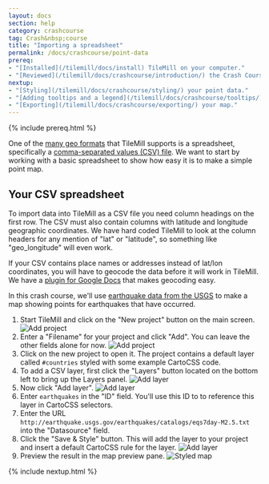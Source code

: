 ```yaml
---
layout: docs
section: help
category: crashcourse
tag: Crash&nbsp;course
title: "Importing a spreadsheet"
permalink: /docs/crashcourse/point-data
prereq:
- "[Installed](/tilemill/docs/install) TileMill on your computer."
- "[Reviewed](/tilemill/docs/crashcourse/introduction/) the Crash Course introduction."
nextup:
- "[Styling](/tilemill/docs/crashcourse/styling/) your point data."
- "[Adding tooltips and a legend](/tilemill/docs/crashcourse/tooltips/) to your map."
- "[Exporting](/tilemill/docs/crashcourse/exporting/) your map."
---
```


{% include prereq.html %}

One of the [many geo formats](/tilemill/docs/manual/adding-layers/) that TileMill supports is a spreadsheet, specifically a [comma-separated values (CSV) file](http://en.wikipedia.org/wiki/Comma-separated_values). We want to start by working with a basic spreadsheet to show how easy it is to make a simple point map.  

## Your CSV spreadsheet
To import data into TileMill as a CSV file you need column headings on the first row. The CSV must also contain columns with latitude and longitude geographic coordinates. We have hard coded TileMill to look at the column headers for any mention of "lat" or "latitude", so something like "geo_longitude" will even work. 

If your CSV contains place names or addresses instead of lat/lon coordinates, you will have to geocode the data before it will work in TileMill. We have a [plugin for Google Docs](http://developmentseed.org/blog/2011/10/12/mapping-google-doc-spreadsheet/) that makes geocoding easy.

In this crash course, we'll use [earthquake data from the USGS](http://earthquake.usgs.gov/earthquakes/catalogs/) to make a map showing points for earthquakes that have occurred. 

1. Start TileMill and click on the "New project" button on the main screen.
  ![Add project](/tilemill/assets/pages/csv-1.png)
2. Enter a "Filename" for your project and click "Add". You can leave the other fields alone for now.
  ![Add project](/tilemill/assets/pages/csv-2.png)
3. Click on the new project to open it. The project contains a default layer called `#countries` styled with some example CartoCSS code.
4. To add a CSV layer, first click the "Layers" button located on the bottom left to bring up the Layers panel.
  ![Add layer](/tilemill/assets/pages/csv-3.png)
5. Now click "Add layer".
  ![Add layer](/tilemill/assets/pages/csv-4.png)
6. Enter `earthquakes` in the "ID" field. You'll use this ID to to reference this layer in CartoCSS selectors.
7. Enter the URL `http://earthquake.usgs.gov/earthquakes/catalogs/eqs7day-M2.5.txt` into the "Datasource" field.
8. Click the "Save & Style" button. This will add the layer to your project and insert a default CartoCSS rule for the layer.
  ![Add layer](/tilemill/assets/pages/csv-7.png)
9. Preview the result in the map preview pane.
  ![Styled map](/tilemill/assets/pages/earthquake-map.png)

{% include nextup.html %}

